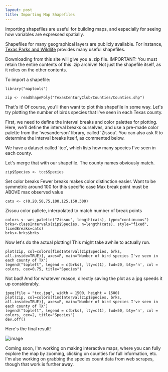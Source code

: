 ```yaml
---
layout: post
title: Importing Map Shapefiles
---
```


Importing shapefiles are useful for building maps, and especially for seeing how variables are expressed spatially. 

Shapefiles for many geographical layers are publicly available. For instance, [Texas Parks and Wildlife](http://tpwd.texas.gov/gis/data) provides many useful shapefiles.

Downloading from this site will give you a .zip file.
IMPORTANT: You must retain the entire contents of this .zip archive! Not just the shapefile itself, as it relies on the other contents.

To import a shapefile:

```
library("maptools")
```

```
zip <- readShapePoly("TexasCenturyClub/Counties/Counties.shp")
```

That's it!
Of course, you'll then want to plot this shapefile in some way.
Let's try plotting the number of birds species that I've seen in each Texas county.

First, we need to define the interval breaks and color palettes for plotting.
Here, we'll define the interval breaks ourselves, and use a pre-made color palette from the 'wesanderson' library, called 'Zissou'.
You can also ask R to determine the interval breaks itself, as commented below.

We have a dataset called 'tcc', which lists how many species I've seen in each county.

Let's merge that with our shapefile. The county names obviously match.

```zip$Species <- tcc$Species```

Set color breaks
Fewer breaks makes color distinction easier. 
Want to be symmetric around 100 for this specific case
Max break point must be ABOVE max observed value

```cats <- c(0,20,50,75,100,125,150,300)```

Zissou color pallete, interpolated to match number of break points

```
colors <- wes_palette("Zissou", length(cats), type="continuous")
brks<-classIntervals(zip$Species, n=length(cats), style="fixed", fixedBreaks=cats)
brks<-brks$brks 
```

Now let's do the actual plotting!
This might take awhile to actually run.

```
plot(zip, col=colors[findInterval(zip$Species, brks, all.inside=TRUE)], axes=F, main="Number of bird species I've seen in each county of TX")
legend("topleft", legend = c(brks), lty=c(1), lwd=20, bty='n', col = colors, cex=0.75, title="Species")
```

Not bad!
And for whatever reason, directly saving the plot as a jpg speeds it up considerably.

```
jpeg(file = "tcc.jpg", width = 1500, height = 1500)
plot(zip, col=colors[findInterval(zip$Species, brks, all.inside=TRUE)], axes=F, main="Number of bird species I've seen in each county of TX")
legend("topleft", legend = c(brks), lty=c(1), lwd=50, bty='n', col = colors, cex=2, title="Species")
dev.off()
```

Here's the final result!

![image](/images/tcc.jpg)

Coming soon, I'm working on making interactive maps, where you can fully explore the map by zooming, clicking on counties for full information, etc.
I'm also working on grabbing the species count data from web scrapes, though that work is further away.